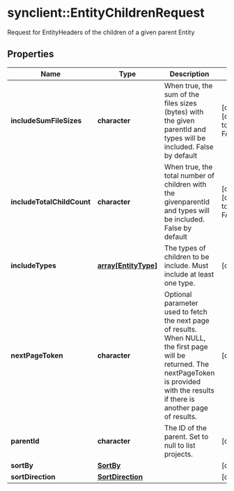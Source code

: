 # synclient::EntityChildrenRequest

Request for EntityHeaders of the children of a given parent Entity
## Properties
Name | Type | Description | Notes
------------ | ------------- | ------------- | -------------
**includeSumFileSizes** | **character** | When true, the sum of the files sizes (bytes) with the given parentId and types will be included. False by default | [optional] [default to FALSE]
**includeTotalChildCount** | **character** | When true, the total number of children with the givenparentId and types will be included. False by default | [optional] [default to FALSE]
**includeTypes** | [**array[EntityType]**](EntityType.md) | The types of children to be include. Must include at least one type. | [optional] 
**nextPageToken** | **character** | Optional parameter used to fetch the next page of results. When NULL, the first page will be returned. The nextPageToken is provided with the results if there is another page of results. | [optional] 
**parentId** | **character** | The ID of the parent. Set to null to list projects. | [optional] 
**sortBy** | [**SortBy**](SortBy.md) |  | [optional] 
**sortDirection** | [**SortDirection**](SortDirection.md) |  | [optional] 


